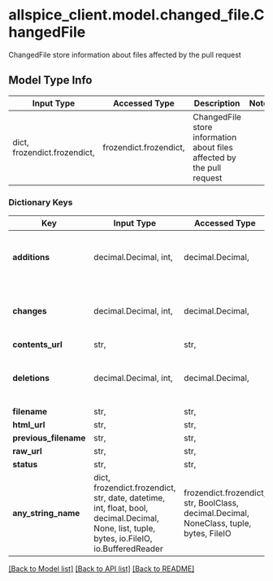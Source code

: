 # allspice_client.model.changed_file.ChangedFile

ChangedFile store information about files affected by the pull request

## Model Type Info
Input Type | Accessed Type | Description | Notes
------------ | ------------- | ------------- | -------------
dict, frozendict.frozendict,  | frozendict.frozendict,  | ChangedFile store information about files affected by the pull request | 

### Dictionary Keys
Key | Input Type | Accessed Type | Description | Notes
------------ | ------------- | ------------- | ------------- | -------------
**additions** | decimal.Decimal, int,  | decimal.Decimal,  |  | [optional] value must be a 64 bit integer
**changes** | decimal.Decimal, int,  | decimal.Decimal,  |  | [optional] value must be a 64 bit integer
**contents_url** | str,  | str,  |  | [optional] 
**deletions** | decimal.Decimal, int,  | decimal.Decimal,  |  | [optional] value must be a 64 bit integer
**filename** | str,  | str,  |  | [optional] 
**html_url** | str,  | str,  |  | [optional] 
**previous_filename** | str,  | str,  |  | [optional] 
**raw_url** | str,  | str,  |  | [optional] 
**status** | str,  | str,  |  | [optional] 
**any_string_name** | dict, frozendict.frozendict, str, date, datetime, int, float, bool, decimal.Decimal, None, list, tuple, bytes, io.FileIO, io.BufferedReader | frozendict.frozendict, str, BoolClass, decimal.Decimal, NoneClass, tuple, bytes, FileIO | any string name can be used but the value must be the correct type | [optional]

[[Back to Model list]](../../README.md#documentation-for-models) [[Back to API list]](../../README.md#documentation-for-api-endpoints) [[Back to README]](../../README.md)

